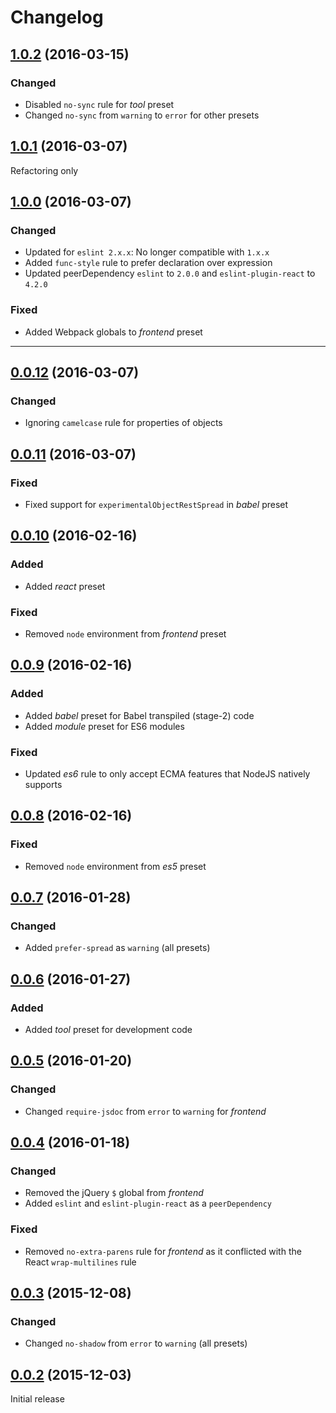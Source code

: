 # Changelog

## [1.0.2] (2016-03-15)
### Changed
  - Disabled `no-sync` rule for *tool* preset
  - Changed `no-sync` from `warning` to `error` for other presets

## [1.0.1] (2016-03-07)
Refactoring only

## [1.0.0] (2016-03-07)
### Changed
  - Updated for `eslint 2.x.x`: No longer compatible with `1.x.x`
  - Added `func-style` rule to prefer declaration over expression
  - Updated peerDependency `eslint` to `2.0.0` and `eslint-plugin-react` to `4.2.0`

### Fixed
  - Added Webpack globals to *frontend* preset

----------------------

## [0.0.12] (2016-03-07)
### Changed
  - Ignoring `camelcase` rule for properties of objects

## [0.0.11] (2016-03-07)
### Fixed
  - Fixed support for `experimentalObjectRestSpread` in *babel* preset

## [0.0.10] (2016-02-16)
### Added
  - Added *react* preset

### Fixed
  - Removed `node` environment from *frontend* preset

## [0.0.9] (2016-02-16)
### Added
  - Added *babel* preset for Babel transpiled (stage-2) code
  - Added *module* preset for ES6 modules

### Fixed
  - Updated *es6* rule to only accept ECMA features that NodeJS natively supports

## [0.0.8] (2016-02-16)
### Fixed
  - Removed `node` environment from *es5* preset

## [0.0.7] (2016-01-28)
### Changed
  - Added `prefer-spread` as `warning` (all presets)

## [0.0.6] (2016-01-27)
### Added
  - Added *tool* preset for development code

## [0.0.5] (2016-01-20)
### Changed
  - Changed `require-jsdoc` from `error` to `warning` for *frontend*

## [0.0.4] (2016-01-18)
### Changed
  - Removed the jQuery `$` global from *frontend*
  - Added `eslint` and `eslint-plugin-react` as a `peerDependency`

### Fixed
  - Removed `no-extra-parens` rule for *frontend* as it conflicted with the React `wrap-multilines` rule

## [0.0.3] (2015-12-08)
### Changed
  - Changed `no-shadow` from `error` to `warning` (all presets)

## [0.0.2] (2015-12-03)
Initial release

[0.0.2]: https://github.com/Konnektid/eslint-config-konnektid/tree/8a03d1b58be09bb1e935aabf5497ab416de85d1f
[0.0.3]: https://github.com/Konnektid/eslint-config-konnektid/tree/18f1714c23ed823a8dceede6506259c4e472be91
[0.0.4]: https://github.com/Konnektid/eslint-config-konnektid/tree/2741c4338dd7cff7ff5668ec58d08e3f5c77e268
[0.0.5]: https://github.com/Konnektid/eslint-config-konnektid/tree/591ca933fb046fab73a2fa967fb6266c8af8e7fc
[0.0.6]: https://github.com/Konnektid/eslint-config-konnektid/tree/d14013fe703eeb984cf9041438f82fdfda96878e
[0.0.7]: https://github.com/Konnektid/eslint-config-konnektid/tree/7ec8456e7b8e8c3d7750e236512a1ea5ac485860
[0.0.8]: https://github.com/Konnektid/eslint-config-konnektid/tree/efafe852acf0d450f2a5a59606b812fc3e85936d
[0.0.9]: https://github.com/Konnektid/eslint-config-konnektid/tree/075399f3b35516fd82d7375c3d78f61cb4d5b7ee
[0.0.10]: https://github.com/Konnektid/eslint-config-konnektid/tree/ed6bdde15bda0b604ef503758751982cbcb143f6
[0.0.11]: https://github.com/Konnektid/eslint-config-konnektid/tree/981b47b6bc03ee2625a779b7126f78fcee8b293e
[0.0.12]: https://github.com/Konnektid/eslint-config-konnektid/tree/05725962d6af51ee2a25071d5045bb4cba43622f
[1.0.0]: https://github.com/Konnektid/eslint-config-konnektid/tree/41707ab6a8b098c2ee3aeaa5c811e419787b50e9
[1.0.1]: https://github.com/Konnektid/eslint-config-konnektid/tree/90c5268fd8ca2a5c5b4c58befd710a6f626c363a
[1.0.2]: https://github.com/Konnektid/eslint-config-konnektid/tree/d21b040ae0c6a4cfc3682cfad32ad7e75e42eb2e
